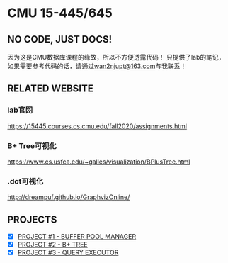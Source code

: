 # CMU 15-445/645
## NO CODE, JUST DOCS!
因为这是CMU数据库课程的缘故，所以不方便透露代码！
只提供了lab的笔记，如果需要参考代码的话，请通过[wan2njupt@163.com]()与我联系！
## RELATED WEBSITE
### lab官网
https://15445.courses.cs.cmu.edu/fall2020/assignments.html
### B+ Tree可视化
https://www.cs.usfca.edu/~galles/visualization/BPlusTree.html
### .dot可视化
http://dreampuf.github.io/GraphvizOnline/
## PROJECTS
+ [x] [PROJECT #1 - BUFFER POOL MANAGER](https://github.com/Wan58169/cmu-15-445-645-docs/blob/master/PROJECT%20%231%20-%20BUFFER%20POOL.md)
+ [x] [PROJECT #2 - B+ TREE](https://github.com/Wan58169/cmu-15-445-645-docs/blob/master/PROJECT%20%232%20-%20B%2B%20TREE.md)
+ [x] [PROJECT #3 - QUERY EXECUTOR](https://github.com/Wan58169/cmu-15-445-645-docs/blob/master/PROJECT%20%233%20-%20QUERY%20EXECUTION.md)
